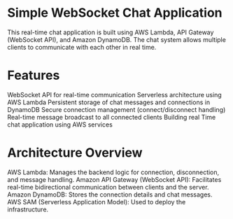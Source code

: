 # Simple WebSocket Chat Application
This real-time chat application is built using AWS Lambda, API Gateway (WebSocket API), and Amazon DynamoDB. The chat system allows multiple clients to communicate with each other in real time.

# Features
WebSocket API for real-time communication
Serverless architecture using AWS Lambda
Persistent storage of chat messages and connections in DynamoDB
Secure connection management (connect/disconnect handling)
Real-time message broadcast to all connected clients
Building real Time chat application using AWS services

# Architecture Overview
AWS Lambda: Manages the backend logic for connection, disconnection, and message handling.
Amazon API Gateway (WebSocket API): Facilitates real-time bidirectional communication between clients and the server.
Amazon DynamoDB: Stores the connection details and chat messages.
AWS SAM (Serverless Application Model): Used to deploy the infrastructure.

